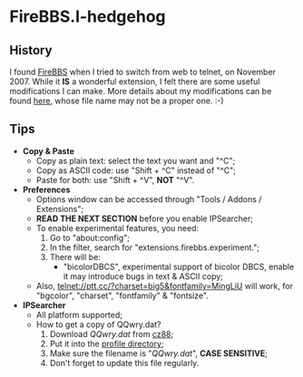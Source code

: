 FireBBS.l-hedgehog
==================

History
-------

I found [FireBBS][1] when I tried to switch from web to telnet, on November
2007. While it __IS__ a wonderful extension, I felt there are some useful
modifications I can make. More details about my modifications can be found
[here][2], whose file name may not be a proper one. :-)

Tips
----

*   __Copy & Paste__
    *   Copy as plain text: select the text you want and "^C";
    *   Copy as ASCII code: use "Shift + ^C" instead of "^C";
    *   Paste for both: use "Shift + ^V", __NOT__ "^V".
*   __Preferences__
    *   Options window can be accessed through "Tools / Addons / Extensions";
    *   __READ THE NEXT SECTION__ before you enable IPSearcher;
    *   To enable experimental features, you need:
        1.  Go to "about:config";
        2.  In the filter, search for "extensions.firebbs.experiment.";
        3.  There will be:
            *   "bicolorDBCS", experimental support of bicolor DBCS,
                enable it may introduce bugs in text & ASCII copy;
    *   Also, [telnet://ptt.cc/?charset=big5&fontfamily=MingLiU][3] will work,
        for "bgcolor", "charset", "fontfamily" & "fontsize".
*   __IPSearcher__
    *   All platform supported;
    *   How to get a copy of QQwry.dat?
        1.  Download _QQwry.dat_ from [cz88][4];
        2.  Put it into the [profile directory][5];
        3.  Make sure the filename is "_QQwry.dat_", __CASE SENSITIVE__;
        4.  Don't forget to update this file regularly.

  [1]: http://firebbs.googlepages.com
  [2]: /l-hedgehog/firebbs.l-hedgehog/blob/master/release_note.txt
  [3]: telnet://ptt.cc/?charset=big5&fontfamily=MingLiU
  [4]: http://www.cz88.net/
  [5]: https://developer.mozilla.org/en/Runtime_Directories#Firefox
